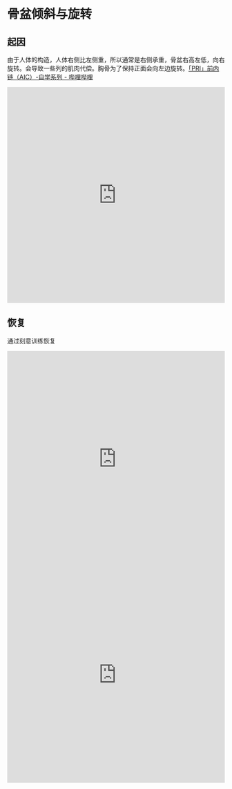# 骨盆倾斜与旋转

## 起因
由于人体的构造，人体右侧比左侧重，所以通常是右侧承重，骨盆右高左低，向右旋转。会导致一些列的肌肉代偿。胸骨为了保持正面会向左边旋转。[「PRI」前内链（AIC）-自学系列 - 哔哩哔哩](https://www.bilibili.com/read/cv22369664/)
<iframe src="https://player.bilibili.com/player.html?aid=874503541&bvid=BV1hN4y1Z715&cid=1297794699&p=1&danmaku=0" scrolling="no" border="0" frameborder="no" framespacing="0" allowfullscreen="true" width="100%" height="500"> </iframe>

## 恢复
通过刻意训练恢复

<iframe src="https://player.bilibili.com/player.html?aid=998161287&bvid=BV1Rs4y1674G&cid=1189771342&p=1" scrolling="no" border="0" frameborder="no" framespacing="0" allowfullscreen="true" width="100%" height="500"> </iframe>
<iframe src="https://player.bilibili.com/player.html?aid=759022531&bvid=BV1U64y1Q76K&cid=367474594&p=1" scrolling="no" border="0" frameborder="no" framespacing="0" allowfullscreen="true" width="100%" height="500"> </iframe>